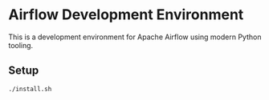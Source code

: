 # Airflow Development Environment

This is a development environment for Apache Airflow using modern Python tooling.

## Setup

```bash
./install.sh
